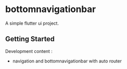 # bottomnavigationbar

A simple flutter ui project.

## Getting Started

Development content :

- navigation and bottomnavigationbar with auto router
